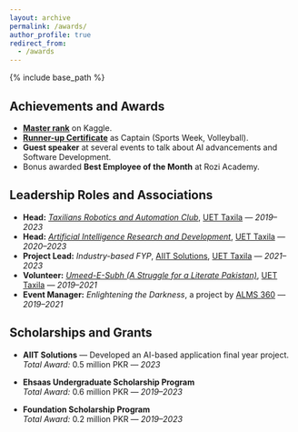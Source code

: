 ```yaml
---
layout: archive
permalink: /awards/
author_profile: true
redirect_from:
  - /awards
---
```


{% include base_path %}

## Achievements and Awards

- [**Master rank**](https://www.kaggle.com/muhammadfaizan65) on Kaggle.
- [**Runner-up Certificate**](https://drive.google.com/file/d/16C0nUqVjeAWJ2AZPXiZdZCFbgqcTTKpZ/view?usp=sharing) as Captain (Sports Week, Volleyball).
- **Guest speaker** at several events to talk about AI advancements and Software Development. 
- Bonus awarded **Best Employee of the Month** at Rozi Academy.   

## Leadership Roles and Associations

- **Head:** *[Taxilians Robotics and Automation Club](https://trac.com.pk/)*, [UET Taxila](https://www.uettaxila.edu.pk) — *2019–2023*  
- **Head:** *[Artificial Intelligence Research and Development](https://www.linkedin.com/in/artificial-intelligence-research-and-development-society-uet-taxila-7401b2224/?originalSubdomain=pk)*, [UET Taxila](https://www.uettaxila.edu.pk) — *2020–2023*  
- **Project Lead:** *Industry-based FYP*, [AIIT Solutions](https://aiitsolutions.com/), [UET Taxila](https://www.uettaxila.edu.pk) — *2021–2023*  
- **Volunteer:** *[Umeed-E-Subh (A Struggle for a Literate Pakistan)](https://www.linkedin.com/company/umeed-e-subh-uet-taxila/?originalSubdomain=pk)*, [UET Taxila](https://www.uettaxila.edu.pk) — *2019–2021*  
- **Event Manager:** *Enlightening the Darkness*, a project by [ALMS 360](https://alms360.org/) — *2019–2021*

## Scholarships and Grants

- **AIIT Solutions** — Developed an AI-based application final year project.  
  *Total Award:* 0.5 million PKR — *2023*

- **Ehsaas Undergraduate Scholarship Program**  
  *Total Award:* 0.6 million PKR — *2019–2023*

- **Foundation Scholarship Program**  
  *Total Award:* 0.2 million PKR — *2019–2023*

